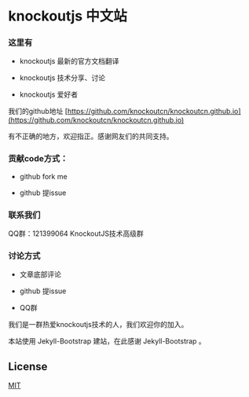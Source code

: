 # knockoutjs 中文站

### 这里有

+ knockoutjs 最新的官方文档翻译

+ knockoutjs 技术分享、讨论

+ knockoutjs 爱好者



我们的github地址 [https://github.com/knockoutcn/knockoutcn.github.io](https://github.com/knockoutcn/knockoutcn.github.io)

有不正确的地方，欢迎指正。感谢网友们的共同支持。

### 贡献code方式：

+ github fork me

+ github 提issue

### 联系我们 

QQ群：121399064 KnockoutJS技术高级群


### 讨论方式

+ 文章底部评论

+ github 提issue

+ QQ群


我们是一群热爱knockoutjs技术的人，我们欢迎你的加入。

本站使用 Jekyll-Bootstrap 建站，在此感谢 Jekyll-Bootstrap 。


## License

[MIT](http://opensource.org/licenses/MIT)
